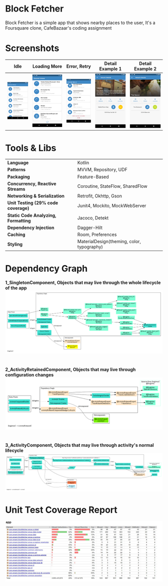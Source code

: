# Block Fetcher

Block Fetcher is a simple app that shows nearby places to the user, It's a Foursquare clone, CafeBazaar's coding assignment

# Screenshots

| Idle              | Loading More              | Error, Retry              | Detail Example 1              | Detail Example 2              |
| -------------- | -------------- | -------------- | -------------- | -------------- |
| ![](Docs_And_APK/Screenshots/1.png)    | ![](Docs_And_APK/Screenshots/2.png)    | ![](Docs_And_APK/Screenshots/3.png)    |   ![](Docs_And_APK/Screenshots/4.png)  |   ![](Docs_And_APK/Screenshots/5.png)  | 

# Tools & Libs

|  |  |
| ------ | ------ |
| **Language** | Kotlin |
| **Patterns** | MVVM, Repository, UDF |
| **Packaging** | Feature-Based |
| **Concurrency, Reactive Streams** | Coroutine, StateFlow, SharedFlow |
| **Networking & Serialization** | Retrofit, Okhttp, Gson |
| **Unit Testing (29% code coverage)** | Junit4, Mockito, MockWebServer |
| **Static Code Analyzing, Formatting** | Jacoco, Detekt |
| **Dependency Injection** | Dagger-Hilt |
| **Caching** | Room, Preferences |
| **Styling** | MaterialDesign(theming, color, typography) |

# Dependency Graph
**1_SingletonComponent, Objects that may live through the whole lifecycle of the app**
![](Docs_And_APK/ObjectGraph/1_SingletonComponent.png)
#
**2_ActivityRetainedComponent, Objects that may live through configuration changes**
![](Docs_And_APK/ObjectGraph/2_ActivityRetainedComponent.png)
#
**3_ActivityComponent, Objects that may live through activity's normal lifecycle**
![](Docs_And_APK/ObjectGraph/3_ActivityComponent.png)

# Unit Test Coverage Report
![](Docs_And_APK/UnitTestJacocoReport/29_percent_coverage_overview.JPG)
